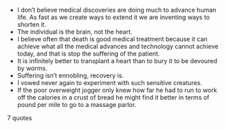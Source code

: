  - I don’t believe medical discoveries are doing much to advance human life. As fast as we create ways to extend it we are inventing ways to shorten it.
 - The individual is the brain, not the heart.
 - I believe often that death is good medical treatment because it can achieve what all the medical advances and technology cannot achieve today, and that is stop the suffering of the patient.
 - It is infinitely better to transplant a heart than to bury it to be devoured by worms.
 - Suffering isn’t ennobling, recovery is.
 - I vowed never again to experiment with such sensitive creatures.
 - If the poor overweight jogger only knew how far he had to run to work off the calories in a crust of bread he might find it better in terms of pound per mile to go to a massage parlor.

7 quotes